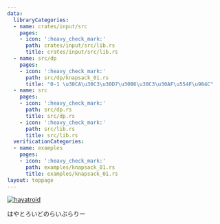```yaml
---
data:
  libraryCategories:
  - name: crates/input/src
    pages:
    - icon: ':heavy_check_mark:'
      path: crates/input/src/lib.rs
      title: crates/input/src/lib.rs
  - name: src/dp
    pages:
    - icon: ':heavy_check_mark:'
      path: src/dp/knapsack_01.rs
      title: "0-1 \u30CA\u30C3\u30D7\u30B6\u30C3\u30AF\u554F\u984C"
  - name: src
    pages:
    - icon: ':heavy_check_mark:'
      path: src/dp.rs
      title: src/dp.rs
    - icon: ':heavy_check_mark:'
      path: src/lib.rs
      title: src/lib.rs
  verificationCategories:
  - name: examples
    pages:
    - icon: ':heavy_check_mark:'
      path: examples/knapsack_01.rs
      title: examples/knapsack_01.rs
layout: toppage
---
```

[![hayatroid](https://img.shields.io/endpoint?url=https%3A%2F%2Fatcoder-badges.now.sh%2Fapi%2Fatcoder%2Fjson%2Fhayatroid)](https://atcoder.jp/users/hayatroid)

はやとろいどのらいぶらりー
